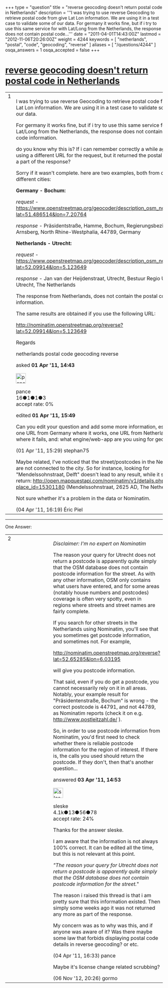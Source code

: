 +++
type = "question"
title = "reverse geocoding doesn&#x27;t return postal code in Netherlands"
description = '''I was trying to use reverse Geocoding to retrieve postal code from give Lat Lon information. We are using it in a test case to validate some of our data. For germany it works fine, but if i try to use this same service for with Lat/Long from the Netherlands, the response does not contain postal code...'''
date = "2011-04-01T14:43:00Z"
lastmod = "2012-11-06T20:26:00Z"
weight = 4244
keywords = [ "netherlands", "postal", "code", "geocoding", "reverse" ]
aliases = [ "/questions/4244" ]
osqa_answers = 1
osqa_accepted = false
+++

<div class="headNormal">

# [reverse geocoding doesn't return postal code in Netherlands](/questions/4244/reverse-geocoding-doesnt-return-postal-code-in-netherlands)

</div>

<div id="main-body">

<div id="askform">

<table id="question-table" style="width:100%;">
<colgroup>
<col style="width: 50%" />
<col style="width: 50%" />
</colgroup>
<tbody>
<tr>
<td style="width: 30px; vertical-align: top"><div class="vote-buttons">
<span id="post-4244-upvote" class="ajax-command post-vote up" rel="nofollow" title="I like this post (click again to cancel)"> </span>
<div id="post-4244-score" class="post-score" title="current number of votes">
1
</div>
<span id="post-4244-downvote" class="ajax-command post-vote down" rel="nofollow" title="I dont like this post (click again to cancel)"> </span> <span id="favorite-mark" class="ajax-command favorite-mark" rel="nofollow" title="mark/unmark this question as favorite (click again to cancel)"> </span>
<div id="favorite-count" class="favorite-count">
&#10;</div>
</div></td>
<td><div id="item-right">
<div class="question-body">
<p>I was trying to use reverse Geocoding to retrieve postal code from give Lat Lon information. We are using it in a test case to validate some of our data.</p>
<p>For germany it works fine, but if i try to use this same service for with Lat/Long from the Netherlands, the response does not contain postal code information.</p>
<p>do you know why this is? If i can remember correctly a while ago, it was using a different URL for the request, but it returned the postal code as a part of the response?</p>
<p>Sorry if it wasn't complete. here are two examples, both from center of different cities:</p>
<p><strong>Germany - Bochum:</strong></p>
<p><em>request</em> - <a href="https://www.openstreetmap.org/geocoder/description_osm_nominatim?lat=51.486514&amp;lon=7.20764"></a><a href="https://www.openstreetmap.org/geocoder/description_osm_nominatim?lat=51.486514&amp;lon=7.20764"></a><a href="https://www.openstreetmap.org/geocoder/description_osm_nominatim?lat=51.486514&amp;lon=7.20764">https://www.openstreetmap.org/geocoder/description_osm_nominatim?lat=51.486514&amp;lon=7.20764</a></p>
<p><em>response</em> - Präsidentstraße, Hamme, Bochum, Regierungsbezirk Arnsberg, North Rhine-Westphalia, 44789, Germany</p>
<p><strong>Netherlands - Utrecht:</strong></p>
<p><em>request</em> - <a href="https://www.openstreetmap.org/geocoder/description_osm_nominatim?lat=52.09914&amp;lon=5.123649"></a><a href="https://www.openstreetmap.org/geocoder/description_osm_nominatim?lat=52.09914&amp;lon=5.123649"></a><a href="https://www.openstreetmap.org/geocoder/description_osm_nominatim?lat=52.09914&amp;lon=5.123649">https://www.openstreetmap.org/geocoder/description_osm_nominatim?lat=52.09914&amp;lon=5.123649</a></p>
<p><em>response</em> - Jan van der Heijdenstraat, Utrecht, Bestuur Regio Utrecht, Utrecht, The Netherlands</p>
<p>The response from Netherlands, does not contain the postal code information.</p>
<p>The same results are obtained if you use the following URL:</p>
<p><a href="http://nominatim.openstreetmap.org/reverse?lat=52.09914&amp;lon=5.123649"></a><a href="http://nominatim.openstreetmap.org/reverse?lat=52.09914&amp;lon=5.123649"></a><a href="http://nominatim.openstreetmap.org/reverse?lat=52.09914&amp;lon=5.123649">http://nominatim.openstreetmap.org/reverse?lat=52.09914&amp;lon=5.123649</a></p>
<p>Regards</p>
</div>
<div id="question-tags" class="tags-container tags">
<span class="post-tag tag-link-netherlands" rel="tag" title="see questions tagged &#39;netherlands&#39;">netherlands</span> <span class="post-tag tag-link-postal" rel="tag" title="see questions tagged &#39;postal&#39;">postal</span> <span class="post-tag tag-link-code" rel="tag" title="see questions tagged &#39;code&#39;">code</span> <span class="post-tag tag-link-geocoding" rel="tag" title="see questions tagged &#39;geocoding&#39;">geocoding</span> <span class="post-tag tag-link-reverse" rel="tag" title="see questions tagged &#39;reverse&#39;">reverse</span>
</div>
<div id="question-controls" class="post-controls">
&#10;</div>
<div class="post-update-info-container">
<div class="post-update-info post-update-info-user">
<p>asked <strong>01 Apr '11, 14:43</strong></p>
<img src="https://secure.gravatar.com/avatar/11536e2e01a1ea7cc3840b994f9d27e3?s=32&amp;d=identicon&amp;r=g" class="gravatar" width="32" height="32" alt="pance&#39;s gravatar image" />
<p><span>pance</span><br />
<span class="score" title="16 reputation points">16</span><span title="1 badges"><span class="badge1">●</span><span class="badgecount">1</span></span><span title="1 badges"><span class="silver">●</span><span class="badgecount">1</span></span><span title="3 badges"><span class="bronze">●</span><span class="badgecount">3</span></span><br />
<span class="accept_rate" title="Rate of the user&#39;s accepted answers">accept rate:</span> <span title="pance has no accepted answers">0%</span></p>
</div>
<div class="post-update-info post-update-info-edited">
<p><span> edited <strong>01 Apr '11, 15:49</strong> </span></p>
</div>
</div>
<div id="comments-container-4244" class="comments-container">
<span id="4245"></span>
<div id="comment-4245" class="comment">
<div id="post-4245-score" class="comment-score">
&#10;</div>
<div class="comment-text">
<p>Can you edit your question and add some more information, especially one URL from Germany where it works, one URL from Netherlands where it fails, and: what engine/web-app are you using for geocoding?</p>
</div>
<div id="comment-4245-info" class="comment-info">
<span class="comment-age">(01 Apr '11, 15:29)</span> <span class="comment-user userinfo">stephan75</span>
</div>
</div>
<span id="4270"></span>
<div id="comment-4270" class="comment">
<div id="post-4270-score" class="comment-score">
&#10;</div>
<div class="comment-text">
<p>Maybe related, I've noticed that the street/postcodes in the Netherlands are not connected to the city. So for instance, looking for "Mendelssohnstraat, Delft" doesn't lead to any result, while it should return: <a href="http://open.mapquestapi.com/nominatim/v1/details.php?place_id=15301180">http://open.mapquestapi.com/nominatim/v1/details.php?place_id=15301180</a> (Mendelssohnstraat, 2625 AD, The Netherlands)</p>
<p>Not sure whether it's a problem in the data or Nominatim.</p>
</div>
<div id="comment-4270-info" class="comment-info">
<span class="comment-age">(04 Apr '11, 16:19)</span> <span class="comment-user userinfo">Éric Piel</span>
</div>
</div>
</div>
<div id="comment-tools-4244" class="comment-tools">
&#10;</div>
<div class="clear">
&#10;</div>
<div id="comment-4244-form-container" class="comment-form-container">
&#10;</div>
<div class="clear">
&#10;</div>
</div></td>
</tr>
</tbody>
</table>

------------------------------------------------------------------------

<div class="tabBar">

<span id="sort-top"></span>

<div class="headQuestions">

One Answer:

</div>

</div>

<span id="4254"></span>

<div id="answer-container-4254" class="answer">

<table style="width:100%;">
<colgroup>
<col style="width: 50%" />
<col style="width: 50%" />
</colgroup>
<tbody>
<tr>
<td style="width: 30px; vertical-align: top"><div class="vote-buttons">
<span id="post-4254-upvote" class="ajax-command post-vote up" rel="nofollow" title="I like this post (click again to cancel)"> </span>
<div id="post-4254-score" class="post-score" title="current number of votes">
2
</div>
<span id="post-4254-downvote" class="ajax-command post-vote down" rel="nofollow" title="I dont like this post (click again to cancel)"> </span>
</div></td>
<td><div class="item-right">
<div class="answer-body">
<p><em>Disclaimer: I'm no expert on Nominatim</em></p>
<p>The reason your query for Utrecht does not return a postcode is apparently quite simply that the OSM database does not contain postcode information for the street. As with any other information, OSM only contains what users have entered, and for some areas (notably house numbers and postcodes) coverage is often very spotty, even in regions where streets and street names are fairly complete.</p>
<p>If you search for other streets in the Netherlands using Nominatim, you'll see that you sometimes get postcode information, and sometimes not. For example,</p>
<p><a href="http://nominatim.openstreetmap.org/reverse?lat=52.65285&amp;lon=6.03195">http://nominatim.openstreetmap.org/reverse?lat=52.65285&amp;lon=6.03195</a></p>
<p>will give you postcode information.</p>
<p>That said, even if you do get a postcode, you cannot necessarily rely on it in all areas. Notably, your example result for "Präsidentenstraße, Bochum" is wrong - the correct postcode is 44791, and not 44789, as Nominatim reports (check it on e.g. <a href="http://www.postleitzahl.de/">http://www.postleitzahl.de/</a> ).</p>
<p>So, in order to use postcode information from Nominatim, you'd first need to check whether there is reliable postcode information for the region of interest. If there is, the calls you used should return the postcode. If they don't, then that's another question...</p>
</div>
<div class="answer-controls post-controls">
&#10;</div>
<div class="post-update-info-container">
<div class="post-update-info post-update-info-user">
<p>answered <strong>03 Apr '11, 14:53</strong></p>
<img src="https://secure.gravatar.com/avatar/6c2dd6a39d3f38f1bb47a8c1fe8325e2?s=32&amp;d=identicon&amp;r=g" class="gravatar" width="32" height="32" alt="sleske&#39;s gravatar image" />
<p><span>sleske</span><br />
<span class="score" title="4090 reputation points"><span>4.1k</span></span><span title="13 badges"><span class="badge1">●</span><span class="badgecount">13</span></span><span title="56 badges"><span class="silver">●</span><span class="badgecount">56</span></span><span title="78 badges"><span class="bronze">●</span><span class="badgecount">78</span></span><br />
<span class="accept_rate" title="Rate of the user&#39;s accepted answers">accept rate:</span> <span title="sleske has 19 accepted answers">24%</span></p>
</div>
</div>
<div id="comments-container-4254" class="comments-container">
<span id="4271"></span>
<div id="comment-4271" class="comment">
<div id="post-4271-score" class="comment-score">
&#10;</div>
<div class="comment-text">
<p>Thanks for the answer sleske.</p>
<p>I am aware that the information is not always 100% correct. It can be edited all the time, but this is not relevant at this point.</p>
<p><em>"The reason your query for Utrecht does not return a postcode is apparently quite simply that the OSM database does not contain postcode information for the street.</em>"</p>
<p>The reason i raised this thread is that i am pretty sure that this information existed. Then simply some weeks ago it was not returned any more as part of the response.</p>
<p>My concern was as to why was this, and if anyone was aware of it? Was there maybe some law that forbids displaying postal code details in reverse geocoding? or etc.</p>
</div>
<div id="comment-4271-info" class="comment-info">
<span class="comment-age">(04 Apr '11, 16:33)</span> <span class="comment-user userinfo">pance</span>
</div>
</div>
<span id="17527"></span>
<div id="comment-17527" class="comment">
<div id="post-17527-score" class="comment-score">
&#10;</div>
<div class="comment-text">
<p>Maybe it's license change related scrubbing?</p>
</div>
<div id="comment-17527-info" class="comment-info">
<span class="comment-age">(06 Nov '12, 20:26)</span> <span class="comment-user userinfo">gormo</span>
</div>
</div>
</div>
<div id="comment-tools-4254" class="comment-tools">
&#10;</div>
<div class="clear">
&#10;</div>
<div id="comment-4254-form-container" class="comment-form-container">
&#10;</div>
<div class="clear">
&#10;</div>
</div></td>
</tr>
</tbody>
</table>

</div>

<div class="paginator-container-left">

</div>

</div>

</div>

